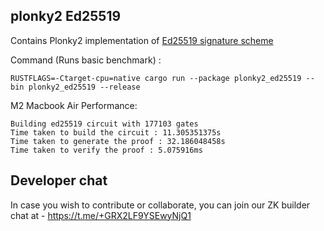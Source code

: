 ## plonky2 Ed25519

Contains Plonky2 implementation of [Ed25519 signature scheme](https://datatracker.ietf.org/doc/html/rfc8032#section-6)

Command (Runs basic benchmark) : 
```console
RUSTFLAGS=-Ctarget-cpu=native cargo run --package plonky2_ed25519 --bin plonky2_ed25519 --release
```

M2 Macbook Air Performance:
```
Building ed25519 circuit with 177103 gates
Time taken to build the circuit : 11.305351375s
Time taken to generate the proof : 32.186048458s
Time taken to verify the proof : 5.075916ms
```

## Developer chat
In case you wish to contribute or collaborate, you can join our ZK builder chat at - https://t.me/+GRX2LF9YSEwyNjQ1
